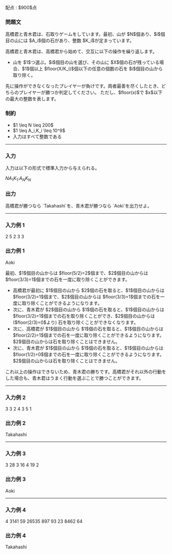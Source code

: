 
<div>

<span>

<span>

<p>
配点 : $900$点
</p>

<div>

<section>

### **問題文**

<p>
高橋君と青木君は、石取りゲームをしています。最初、山が $N$個あり、$i$個目の山には $A_i$個の石があり、整数 $K_i$が定まっています。
</p>

<p>
高橋君と青木君は、高橋君から始めて、交互に以下の操作を繰り返します。
</p>

<ul>

<li>
山を $1$つ選ぶ。$i$個目の山を選び、その山に $X$個の石が残っている場合、$1$個以上 $floor(X/K_i)$個以下の任意の個数の石を $i$個目の山から取り除く。
</li>

</ul>

<p>
先に操作ができなくなったプレイヤーが負けです。両者最善を尽くしたとき、どちらのプレイヤーが勝つか判定してください。
ただし、$floor(x)$で $x$以下の最大の整数を表します。
</p>

</section>

</div>

<div>

<section>

### **制約**

<ul>

<li>
$1 \leq N \leq 200$
</li>

<li>
$1 \leq A_i,K_i \leq 10^9$
</li>

<li>
入力はすべて整数である
</li>

</ul>

</section>

</div>

---

<div>

<div>

<section>

### **入力**

<p>
入力は以下の形式で標準入力から与えられる。
</p>

<div>

$N$$A_1$$K_1$$:$$A_N$$K_N$
</div>

</section>

</div>

<div>

<section>

### **出力**

<p>
高橋君が勝つなら `Takahashi`を、青木君が勝つなら `Aoki`を出力せよ。
</p>

</section>

</div>

</div>

---

<div>

<section>

### **入力例 1**

<div>

2
5 2
3 3

</div>

</section>

</div>

<div>

<section>

### **出力例 1**

<div>

Aoki

</div>

<p>
最初、$1$個目の山からは $floor(5/2)=2$個まで、$2$個目の山からは $floor(3/3)=1$個までの石を一度に取り除くことができます。
</p>

<ul>

<li>
高橋君が最初に $1$個目の山から $2$個の石を取ると、$1$個目の山からは $floor(3/2)=1$個まで、$2$個目の山からは $floor(3/3)=1$個までの石を一度に取り除くことができるようになります。
</li>

<li>
次に、青木君が $2$個目の山から $1$個の石を取ると、$1$個目の山からは $floor(3/2)=1$個までの石を取り除くことができ、$2$個目の山からは ($floor(2/3)=0$より) 石を取り除くことができなくなります。
</li>

<li>
次に、高橋君が $1$個目の山から $1$個の石を取ると、$1$個目の山からは $floor(2/2)=1$個までの石を一度に取り除くことができるようになります。$2$個目の山からは石を取り除くことはできません。
</li>

<li>
次に、青木君が $1$個目の山から $1$個の石を取ると、$1$個目の山からは $floor(1/2)=0$個までの石を一度に取り除くことができるようになります。$2$個目の山からは石を取り除くことはできません。
</li>

</ul>

<p>
これ以上の操作はできないため、青木君の勝ちです。高橋君がそれ以外の行動をした場合も、青木君はうまく行動を選ぶことで勝つことができます。
</p>

</section>

</div>

---

<div>

<section>

### **入力例 2**

<div>

3
3 2
4 3
5 1

</div>

</section>

</div>

<div>

<section>

### **出力例 2**

<div>

Takahashi

</div>

</section>

</div>

---

<div>

<section>

### **入力例 3**

<div>

3
28 3
16 4
19 2

</div>

</section>

</div>

<div>

<section>

### **出力例 3**

<div>

Aoki

</div>

</section>

</div>

---

<div>

<section>

### **入力例 4**

<div>

4
3141 59
26535 897
93 23
8462 64

</div>

</section>

</div>

<div>

<section>

### **出力例 4**

<div>

Takahashi

</div>

</section>

</div>

</span>

</span>

</div>
